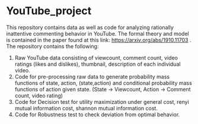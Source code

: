 # YouTube_project
This repository contains data as well as code for analyzing rationally inattentive commenting behavior in YouTube. 
The formal theory and model is contained in the paper found at this link: https://arxiv.org/abs/1910.11703 .
The repository contains the following:
1. Raw YouTube data consisting of viewcount, comment count, video ratings (likes and dislikes), thumbnail, description of each individual video.
2. Code for pre-processing raw data to generate probability mass functions of state, action, (state,action) and conditional probability mass functions of action given state. (State -> Viewcount, Action -> Comment count, video rating)
3. Code for Decision test for utility maximization under general cost, renyi mutual information cost, shannon mutual information cost. 
4. Code for Robustness test to check deviation from optimal behavior.
